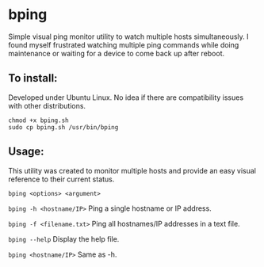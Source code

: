 # bping
Simple visual ping monitor utility to watch multiple hosts simultaneously.  I found myself frustrated watching multiple ping commands while doing maintenance or waiting for a device to come back up after reboot.

## To install:

Developed under Ubuntu Linux.  No idea if there are compatibility issues with other distributions.

```
chmod +x bping.sh
sudo cp bping.sh /usr/bin/bping
```

## Usage:

This utility was created to monitor multiple hosts and provide an easy visual reference to their current status.

```bping <options> <argument>```

```bping -h <hostname/IP>```
  Ping a single hostname or IP address.
  
```bping -f <filename.txt>```
  Ping all hostnames/IP addresses in a text file.
  
```bping --help```
  Display the help file.

```bping <hostname/IP>```
  Same as -h.
  
  
